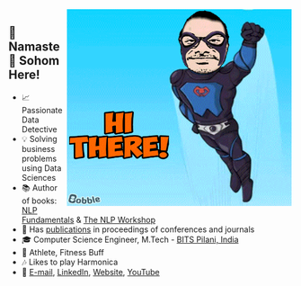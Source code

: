 <img align="right" width=400 height=350 alt="GIF" src="https://github.com/sohomghosh/sohomghosh/blob/master/Hithere21_bobble-keyboard-watermark-v5_HD_84_3096_1.gif" />

## :pray: Namaste :pray: Sohom Here!
- :chart_with_upwards_trend: Passionate Data Detective
- :bulb: Solving business problems using Data Sciences
- :books: Author of books: [NLP Fundamentals](https://www.packtpub.com/in/big-data-and-business-intelligence/natural-language-processing-fundamentals) & [The NLP Workshop](https://www.packtpub.com/in/data/the-natural-language-processing-workshop-second-edition)
- :page_facing_up: Has [publications](https://scholar.google.com/citations?user=7Jm4_McAAAAJ&hl=en) in proceedings of conferences and journals
- :mortar_board: Computer Science Engineer, M.Tech - [BITS Pilani, India](http://www.bits-pilani.ac.in/)
- :runner: Athlete, Fitness Buff
- :notes: Likes to play Harmonica
- :incoming_envelope: [E-mail](sohom1ghosh@gmail.com),  [LinkedIn](https://www.linkedin.com/in/sohomghosh), [Website](https://sohomghosh.github.io/), [YouTube]()
